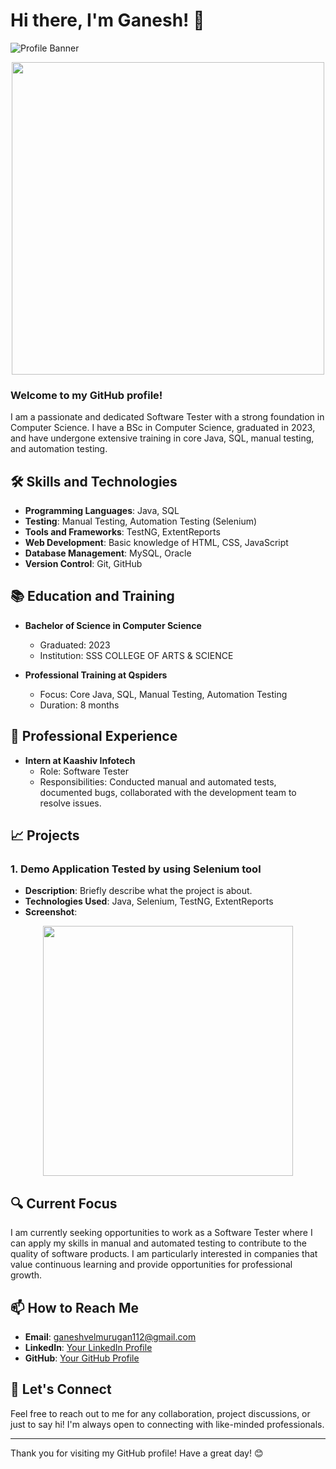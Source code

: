 # Hi there, I'm Ganesh! 👋

![Profile Banner](https://www.google.com/imgres?q=profile%20banner%20for%20github%20readme%20for%20software%20testing&imgurl=https%3A%2F%2Frepository-images.githubusercontent.com%2F330349275%2F281486b8-097d-4fdb-a4a5-92fc485f920c&imgrefurl=https%3A%2F%2Fgithub.com%2Ftopics%2Fcool-readme&docid=Hu2DJx2x44Ni-M&tbnid=RWVXcunvLufUHM&vet=12ahUKEwjTzvG9jLCHAxWMzTgGHdbxO-sQM3oECC4QAA..i&w=1280&h=640&hcb=2&ved=2ahUKEwjTzvG9jLCHAxWMzTgGHdbxO-sQM3oECC4QAA)

<p align="center">
  <img src="https://media.giphy.com/media/L8K62iTDkzGX6/giphy.gif" width="500"/>
</p>

### Welcome to my GitHub profile!

I am a passionate and dedicated Software Tester with a strong foundation in Computer Science. I have a BSc in Computer Science, graduated in 2023, and have undergone extensive training in core Java, SQL, manual testing, and automation testing.

## 🛠️ Skills and Technologies

- **Programming Languages**: Java, SQL
- **Testing**: Manual Testing, Automation Testing (Selenium)
- **Tools and Frameworks**: TestNG, ExtentReports
- **Web Development**: Basic knowledge of HTML, CSS, JavaScript
- **Database Management**: MySQL, Oracle
- **Version Control**: Git, GitHub

## 📚 Education and Training

- **Bachelor of Science in Computer Science**
  - Graduated: 2023
  - Institution: SSS COLLEGE OF ARTS & SCIENCE

- **Professional Training at Qspiders**
  - Focus: Core Java, SQL, Manual Testing, Automation Testing
  - Duration: 8 months

## 💼 Professional Experience

- **Intern at Kaashiv Infotech**
  - Role: Software Tester
  - Responsibilities: Conducted manual and automated tests, documented bugs, collaborated with the development team to resolve issues.

## 📈 Projects

### 1. Demo Application Tested by using Selenium tool
- **Description**: Briefly describe what the project is about.
- **Technologies Used**: Java, Selenium, TestNG, ExtentReports
- **Screenshot**:
<p align="center">
  <img src="https://your-image-url.com/project1.png" width="400"/>
</p>



## 🔍 Current Focus

I am currently seeking opportunities to work as a Software Tester where I can apply my skills in manual and automated testing to contribute to the quality of software products. I am particularly interested in companies that value continuous learning and provide opportunities for professional growth.

## 📫 How to Reach Me

- **Email**: ganeshvelmurugan112@gmail.com
- **LinkedIn**: [Your LinkedIn Profile](www.linkedin.com/in/ganesh-testengineer)
- **GitHub**: [Your GitHub Profile](https://github.com/GANESHGITHUB112)

## 💬 Let's Connect

Feel free to reach out to me for any collaboration, project discussions, or just to say hi! I'm always open to connecting with like-minded professionals.

---

Thank you for visiting my GitHub profile! Have a great day! 😊
